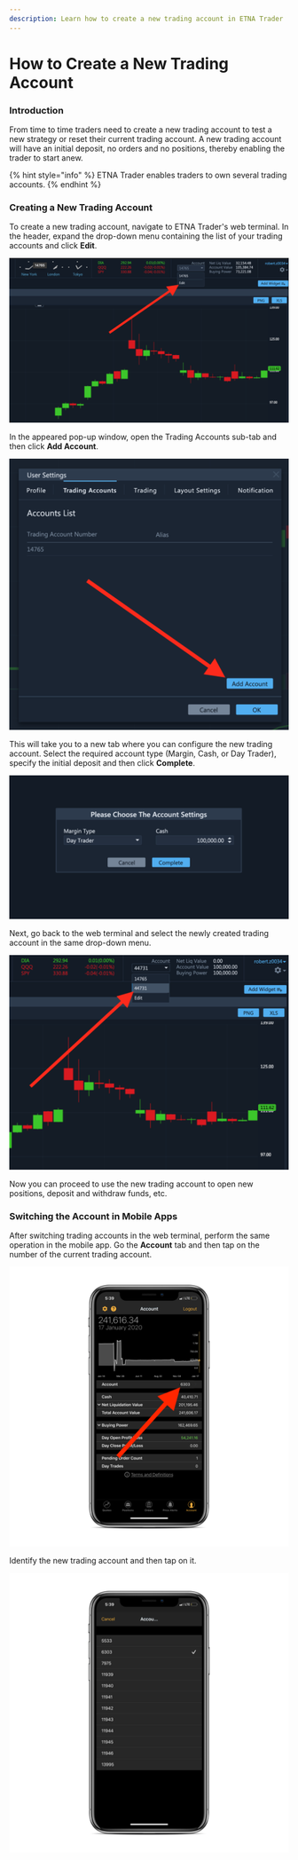 ```yaml
---
description: Learn how to create a new trading account in ETNA Trader
---
```


# How to Create a New Trading Account

### Introduction

From time to time traders need to create a new trading account to test a new strategy or reset their current trading account. A new trading account will have an initial deposit, no orders and no positions, thereby enabling the trader to start anew.

{% hint style="info" %}
ETNA Trader enables traders to own several trading accounts.
{% endhint %}

### Creating a New Trading Account

To create a new trading account, navigate to ETNA Trader's web terminal. In the header, expand the drop-down menu containing the list of your trading accounts and click **Edit**.

![](../../../../.gitbook/assets/screenshot-2020-01-17-at-17.08.41.png)

In the appeared pop-up window, open the Trading Accounts sub-tab and then click **Add Account**. 

![](../../../../.gitbook/assets/screenshot-2020-01-17-at-17.09.41.png)

This will take you to a new tab where you can configure the new trading account. Select the required account type \(Margin, Cash, or Day Trader\), specify the initial deposit and then click **Complete**.

![](../../../../.gitbook/assets/screenshot-2020-01-17-at-17.09.58.png)

Next, go back to the web terminal and select the newly created trading account in the same drop-down menu. 

![](../../../../.gitbook/assets/screenshot-2020-01-17-at-17.10.21.png)

Now you can proceed to use the new trading account to open new positions, deposit and withdraw funds, etc.

### Switching the Account in Mobile Apps

After switching trading accounts in the web terminal, perform the same operation in the mobile app. Go the **Account** tab and then tap on the number of the current trading account.

![](../../../../.gitbook/assets/img_0385_iphonexspacegrey_portrait.png)

Identify the new trading account and then tap on it.

![](../../../../.gitbook/assets/img_0386-4_iphonexspacegrey_portrait.png)

